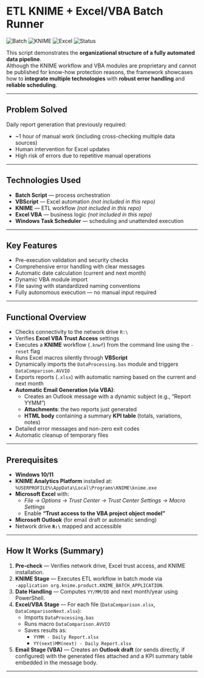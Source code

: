 # ETL KNIME + Excel/VBA Batch Runner

![Batch](https://img.shields.io/badge/Batch-Automation-green)
![KNIME](https://img.shields.io/badge/KNIME-ETL-orange)
![Excel](https://img.shields.io/badge/Excel-VBA-217346)
![Status](https://img.shields.io/badge/Status-Production-success)

This script demonstrates the **organizational structure of a fully automated data pipeline**.  
Although the KNIME workflow and VBA modules are proprietary and cannot be published for know-how protection reasons, the framework showcases how to **integrate multiple technologies** with **robust error handling** and **reliable scheduling**.

---

## Problem Solved

Daily report generation that previously required:
- ~1 hour of manual work (including cross-checking multiple data sources)
- Human intervention for Excel updates
- High risk of errors due to repetitive manual operations

---

## Technologies Used

- **Batch Script** — process orchestration  
- **VBScript** — Excel automation *(not included in this repo)*  
- **KNIME** — ETL workflow *(not included in this repo)*  
- **Excel VBA** — business logic *(not included in this repo)*  
- **Windows Task Scheduler** — scheduling and unattended execution  

---

## Key Features

- Pre-execution validation and security checks  
- Comprehensive error handling with clear messages  
- Automatic date calculation (current and next month)  
- Dynamic VBA module import  
- File saving with standardized naming conventions  
- Fully autonomous execution — no manual input required  

---

## Functional Overview

- Checks connectivity to the network drive `R:\`
- Verifies **Excel VBA Trust Access** settings  
- Executes a **KNIME** workflow (`.knwf`) from the command line using the `-reset` flag  
- Runs Excel macros silently through **VBScript**  
- Dynamically imports the `DataProcessing.bas` module and triggers `DataComparison.AVVIO`  
- Exports reports (`.xlsx`) with automatic naming based on the current and next month  
- **Automatic Email Generation (via VBA)**:
  - Creates an Outlook message with a dynamic subject (e.g., “Report YYMM”)  
  - **Attachments**: the two reports just generated  
  - **HTML body** containing a summary **KPI table** (totals, variations, notes)  
- Detailed error messages and non-zero exit codes  
- Automatic cleanup of temporary files  

---

## Prerequisites

- **Windows 10/11**
- **KNIME Analytics Platform** installed at:  
  `%USERPROFILE%\AppData\Local\Programs\KNIME\knime.exe`
- **Microsoft Excel** with:
  - *File → Options → Trust Center → Trust Center Settings → Macro Settings*  
  - Enable **“Trust access to the VBA project object model”**
- **Microsoft Outlook** (for email draft or automatic sending)
- Network drive **`R:\`** mapped and accessible  

---

## How It Works (Summary)

1. **Pre-check** — Verifies network drive, Excel trust access, and KNIME installation.  
2. **KNIME Stage** — Executes ETL workflow in batch mode via  
   `-application org.knime.product.KNIME_BATCH_APPLICATION`.  
3. **Date Handling** — Computes `YY/MM/DD` and next month/year using PowerShell.  
4. **Excel/VBA Stage** — For each file (`DataComparison.xlsx`, `DataComparisonNext.xlsx`):
   - Imports `DataProcessing.bas`
   - Runs macro `DataComparison.AVVIO`
   - Saves results as:
     - `YYMM - Daily Report.xlsx`
     - `YY(next)MM(next) - Daily Report.xlsx`
5. **Email Stage (VBA)** — Creates an **Outlook draft** (or sends directly, if configured)
   with the generated files attached and a KPI summary table embedded in the message body.

---

